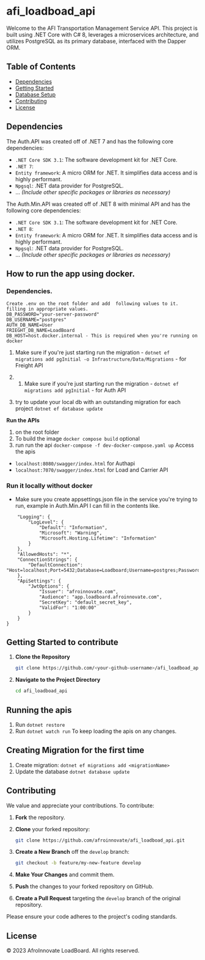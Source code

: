 # afi_loadboad_api

Welcome to the AFI Transportation Management Service API. This project is built using .NET Core with C# 8, leverages a microservices architecture, and utilizes PostgreSQL as its primary database, interfaced with the Dapper ORM.

## Table of Contents

- [Dependencies](#dependencies)
- [Getting Started](#getting-started)
- [Database Setup](#database-setup)
- [Contributing](#contributing)
- [License](#license)

## Dependencies

The Auth.API was created off of .NET 7 and has the following core dependencies:

- `.NET Core SDK 3.1`: The software development kit for .NET Core.
- `.NET 7`: 
- `Entity framework`: A micro ORM for .NET. It simplifies data access and is highly performant.
- `Npgsql`: .NET data provider for PostgreSQL.
- ... _(Include other specific packages or libraries as necessary)_

The Auth.Min.API was created off of .NET 8 with minimal API and has the following core dependencies:

- `.NET Core SDK 3.1`: The software development kit for .NET Core.
- `.NET 8`: 
- `Entity framework`: A micro ORM for .NET. It simplifies data access and is highly performant.
- `Npgsql`: .NET data provider for PostgreSQL.
- ... _(Include other specific packages or libraries as necessary)_

## How to run the app using docker.
### Dependencies.
    Create .env on the root folder and add  following values to it. filling in appropriate values.
    DB_PASSWORD="your-server-password"
    DB_USERNAME="postgres"
    AUTH_DB_NAME=User
    FRIEGHT_DB_NAME=LoadBoard
    DB_HOST=host.docker.internal - This is required when you're running on docker

1. Make sure if you're just starting run the migration - ```dotnet ef migrations add pgInitial -o Infrastructure/Data/Migrations``` - for Freight API

2. 1. Make sure if you're just starting run the migration - ```dotnet ef migrations add pgInitial``` - for Auth API

3. try to update your local db with an outstanding migration for each project ```dotnet ef database update```

**Run the APIs**

1. on the root folder
2. To build the image ```docker compose build``` optional
3. run run the api ```docker-compose -f dev-docker-compose.yaml up```
Access the apis 
- ```localhost:8080/swagger/index.html``` for Authapi
- ```localhost:7070/swagger/index.html``` for Load and Carrier API


### Run it locally without docker
- Make sure you create appsettings.json file in the service you're trying to run, example in Auth.Min.API I can fill in the contents like.
```{
    "Logging": {
        "LogLevel": {
            "Default": "Information",
            "Microsoft": "Warning",
            "Microsoft.Hosting.Lifetime": "Information"
        }
    },
    "AllowedHosts": "*",
    "ConnectionStrings": {
        "DefaultConnection": "Host=localhost;Port=5432;Database=Loadboard;Username=postgres;Password=afroinnovate2023;"
    },
    "ApiSettings": {
        "JwtOptions": {
            "Issuer": "afroinnovate.com",
            "Audience": "app.loadboard.afroinnovate.com",
            "SecretKey": "default_secret_key",
            "ValidFor": "1:00:00"
        }
    }
}
```
## Getting Started to contribute

1. **Clone the Repository**
    ```bash
    git clone https://github.com/<your-github-username>/afi_loadboad_api.git
    ```

2. **Navigate to the Project Directory**
    ```bash
    cd afi_loadboad_api
    ```

## Running the apis
1. Run ```dotnet restore```
2. Run ```dotnet watch run``` To keep loading the apis on any changes.

## Creating Migration for the first time
1. Create migration: 
    ```dotnet ef migrations add <migrationName>```
2. Update the database
    ```dotnet database update```

## Contributing

We value and appreciate your contributions. To contribute:

1. **Fork** the repository.
   
2. **Clone** your forked repository:
    ```bash
    git clone https://github.com/afroinnovate/afi_loadboad_api.git
    ```

3. **Create a New Branch** off the `develop` branch:
    ```bash
    git checkout -b feature/my-new-feature develop
    ```

4. **Make Your Changes** and commit them.
   
5. **Push** the changes to your forked repository on GitHub.
   
6. **Create a Pull Request** targeting the `develop` branch of the original repository.

Please ensure your code adheres to the project's coding standards.

## License

© 2023 AfroInnovate LoadBoard. All rights reserved.
